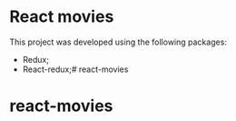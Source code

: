 # React movies

This project was developed using the following packages:
- Redux;
- React-redux;# react-movies
# react-movies
